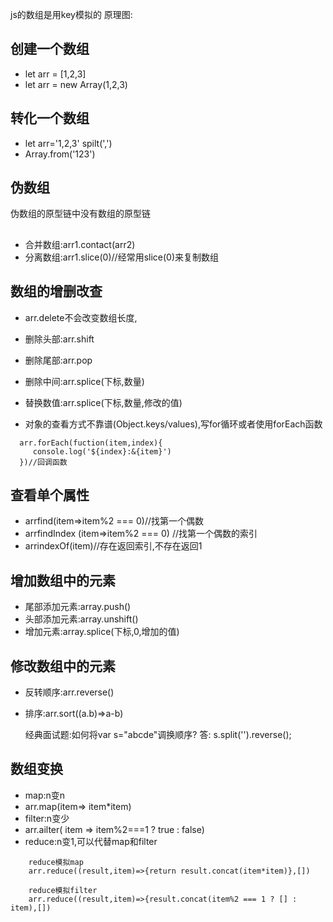 js的数组是用key模拟的
原理图:

## 创建一个数组
* let arr = [1,2,3]
* let arr = new Array(1,2,3)

## 转化一个数组
* let arr='1,2,3' spilt(',')
* Array.from('123')

## 伪数组
伪数组的原型链中没有数组的原型链

##
* 合并数组:arr1.contact(arr2)
* 分离数组:arr1.slice(0)//经常用slice(0)来复制数组

## 数组的增删改查
* arr.delete不会改变数组长度,
* 删除头部:arr.shift
* 删除尾部:arr.pop
* 删除中间:arr.splice(下标,数量)
* 替换数值:arr.splice(下标,数量,修改的值)
  
* 对象的查看方式不靠谱(Object.keys/values),写for循环或者使用forEach函数
```
  arr.forEach(fuction(item,index){
     console.log('${index}:&{item}')
  })//回调函数
```

## 查看单个属性
* arrfind(item=>item%2 === 0)//找第一个偶数
* arrfindIndex (item=>item%2 === 0) //找第一个偶数的索引
* arrindexOf(item)//存在返回索引,不存在返回1

## 增加数组中的元素
* 尾部添加元素:array.push()
* 头部添加元素:array.unshift()
* 增加元素:array.splice(下标,0,增加的值)

## 修改数组中的元素
* 反转顺序:arr.reverse()
* 排序:arr.sort((a.b)=>a-b)
  
    经典面试题:如何将var s="abcde"调换顺序?
    答: s.split('').reverse();

## 数组变换
* map:n变n
* arr.map(item=> item*item)
* filter:n变少
* arr.ailter( item => item%2===1 ? true : false)
* reduce:n变1,可以代替map和filter

```
    reduce模拟map
    arr.reduce((result,item)=>{return result.concat(item*item)},[])

    reduce模拟filter
    arr.reduce((result,item)=>{result.concat(item%2 === 1 ? [] : item),[])
```

